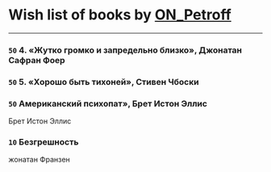 # Wish list of books by [ON_Petroff](https://www.facebook.com/app_scoped_user_id/1079841742132777/)
---

### `50` 4. «Жутко громко и запредельно близко», Джонатан Сафран Фоер

### `50` 5. «Хорошо быть тихоней», Стивен Чбоски

### `50` Американский психопат», Брет Истон Эллис
Брет Истон Эллис

### `10` Безгрешность
жонатан Франзен


